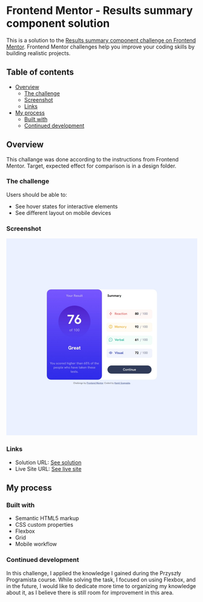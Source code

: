 # Frontend Mentor - Results summary component solution

This is a solution to the [Results summary component challenge on Frontend Mentor](https://www.frontendmentor.io/challenges/results-summary-component-CE_K6s0maV). Frontend Mentor challenges help you improve your coding skills by building realistic projects. 

## Table of contents

- [Overview](#overview)
  - [The challenge](#the-challenge)
  - [Screenshot](#screenshot)
  - [Links](#links)
- [My process](#my-process)
  - [Built with](#built-with)
  - [Continued development](#continued-development)

## Overview
  This challange was done according to the instructions from Frontend Mentor. 
  Target, expected effect for comparison is in a design folder.

### The challenge

Users should be able to:

- See hover states for interactive elements
- See different layout on mobile devices

### Screenshot

![](./screenshot.jpg)

### Links

- Solution URL: [See solution](https://www.frontendmentor.io/solutions/results-summary-using-css-flexbox-and-grid-iygvgt5F7v)
- Live Site URL: [See live site](https://marionmancer.github.io/results-summary/)

## My process

### Built with

- Semantic HTML5 markup
- CSS custom properties
- Flexbox
- Grid
- Mobile workflow

### Continued development

In this challenge, I applied the knowledge I gained during the Przyszły Programista course. While solving the task, I focused on using Flexbox, and in the future, I would like to dedicate more time to organizing my knowledge about it, as I believe there is still room for improvement in this area.


